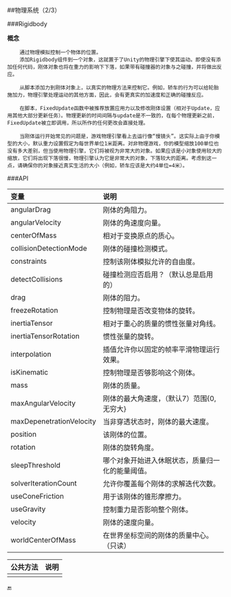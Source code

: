 ##物理系统（2/3）

###Rigidbody

**概念**
```
    通过物理模拟控制一个物体的位置。
    添加Rigidbody组件到一个对象，这就置于了Unity的物理引擎下使其运动。即使没有添加任何代码，刚体对象也将在重力的影响下下落，如果带有碰撞器的对象与之碰撞，并将做出反应。

    从脚本添加力到刚体对象上，以真实的物理方法来控制它。例如，轿车的行为可以给轮胎施加力，物理引擎处理运动的其他方面，因此，会有更真实的加速度和正确的碰撞反应。

    在脚本，FixedUpdate函数中被推荐放置应用力以及修改刚体设置（相对于Update，应用其他大部分更新任务）。物理更新的时间间隔与update是不一致的，在每个物理更新之前，FixedUpdate被立即调用，所以所作的任何更改会直接处理。

    当刚体运行开始常见的问题是，游戏物理引擎看上去运行像“慢镜头”。这实际上由于你模型的大小，默认重力设置假定为每世界单位1米距离。对非物理游戏，你的模型缩放100单位也没有多大差别，但当使用物理引擎，它们将被视为非常大的对象。如果应该是小对象使用较大的缩放，它们将出现下落很慢，物理引擎认为它是非常大的对象，下落较大的距离。考虑到这一点，请确保你的对象接近真实生活的大小（例如，轿车应该是大约4单位=4米）。

```

###API

|变量|说明|
|:--|:--|
|angularDrag|刚体的角阻力。|
|angularVelocity|刚体的角速度向量。|
|centerOfMass|相对于变换原点的质心。|
|collisionDetectionMode|刚体的碰撞检测模式。|
|constraints|控制该刚体模拟允许的自由度。|
|detectCollisions|碰撞检测应否启用？（默认总是启用的）|
|drag|刚体的阻力。|
|freezeRotation|控制物理是否改变物体的旋转。|
|inertiaTensor|相对于重心的质量的惯性张量对角线。|
|inertiaTensorRotation|惯性张量的旋转。|
|interpolation|插值允许你以固定的帧率平滑物理运行效果。|
|isKinematic|控制物理是否够影响这个刚体。|
|mass|刚体的质量。|
|maxAngularVelocity|刚体的最大角速度，（默认7）范围{0, 无穷大}|
|maxDepenetrationVelocity|当非穿透状态时，刚体的最大速度。|
|position|该刚体的位置。|
|rotation|刚体的旋转角度。|
|sleepThreshold|哪个对象开始进入休眠状态，质量归一化的能量阈值。|
|solverIterationCount|允许你覆盖每个刚体的求解迭代次数。|
|useConeFriction|用于该刚体的锥形摩擦力。|
|useGravity|控制重力是否影响整个刚体。|
|velocity|刚体的速度向量。|
|worldCenterOfMass|在世界坐标空间的刚体的质量中心。（只读）|

|公共方法|说明|
|:--|:--|
|||




🔚
